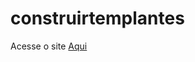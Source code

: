 # construirtemplantes
Acesse o site [Aqui](https://github.com/GabrieleBatagiero/construirtemplantes)
